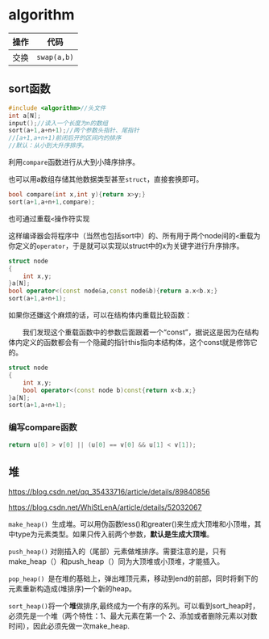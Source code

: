 # algorithm

| 操作 | 代码        |
| ---- | ----------- |
| 交换 | `swap(a,b)` |

## sort函数

```c++
#include <algorithm>//头文件
int a[N];
input();//读入一个长度为n的数组
sort(a+1,a+n+1);//两个参数头指针、尾指针
//[a+1,a+n+1)前闭后开的区间内的排序
//默认：从小到大升序排序。
```

利用`compare`函数进行从大到小降序排序。

也可以用a数组存储其他数据类型甚至`struct`，直接套换即可。

```c++
bool compare(int x,int y){return x>y;}
sort(a+1,a+n+1,compare);
```

也可通过重载`<`操作符实现

这样编译器会将程序中（当然也包括sort中）的、所有用于两个node间的`<`重载为你定义的`operator`，于是就可以实现以struct中的x为关键字进行升序排序。

```c++
struct node
{
    int x,y;
}a[N];
bool operator<(const node&a,const node&b){return a.x<b.x;}
sort(a+1,a+n+1);
```



如果你还嫌这个麻烦的话，可以在结构体内重载比较函数：

　　我们发现这个重载函数中的参数后面跟着一个“const”，据说这是因为在结构体内定义的函数都会有一个隐藏的指针this指向本结构体，这个const就是修饰它的。

```c++
struct node
{
    int x,y;
    bool operator<(const node b)const{return x<b.x;}
}a[N];
sort(a+1,a+n+1);
```

### 编写compare函数

```c++
return u[0] > v[0] || (u[0] == v[0] && u[1] < v[1]);
```



## 堆

https://blog.csdn.net/qq_35433716/article/details/89840856

https://blog.csdn.net/WhiStLenA/article/details/52032067

`make_heap() `生成堆。可以用伪函数less()和greater()来生成大顶堆和小顶堆，其中type为元素类型。如果只传入前两个参数，**默认是生成大顶堆**。

`push_heap()` 对刚插入的（尾部）元素做堆排序。需要注意的是，只有make_heap（）和push_heap（）同为大顶堆或小顶堆，才能插入。

`pop_heap() `是在堆的基础上，弹出堆顶元素，移动到end的前部，同时将剩下的元素重新构造成(堆排序)一个新的heap。

`sort_heap()`将一个**堆**做排序,最终成为一个有序的系列。可以看到sort_heap时，必须先是一个堆（两个特性：1、最大元素在第一个 2、添加或者删除元素以对数时间），因此必须先做一次make_heap.